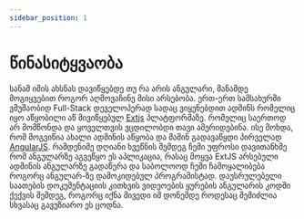 ```yaml
---
sidebar_position: 1
---
```


# წინასიტყვაობა

სანამ იმის ახსნას დავიწყებდე თუ რა არის ანგულარი, მანამდე მოგიყვებით როგორ აღმოვაჩინე მისი არსებობა. ერთ-ერთ სამსახურში ვმუშაობიდ Full-Stack დეველოპერად სადაც ვიყენებდით ადმინს რომელიც იყო აწყობილი აწ მივიწყებულ  [Extjs](https://www.sencha.com/products/extjs/) პლატფორმაზე. რომელიც საერთოდ არ მომწონდა და ყოველთვის ვცდილობდი თავი ამერიდებინა. ისე მოხდა, რომ მოგვიწია ახალი ადმინის აწყობა და მაშინ გადავაწყდი პირველად [AngularJS](https://angularjs.org/). რამდენიმე დღიანი ხვეწნის შემდეგ ჩემი უფროსი დავითანხმე რომ ანგულარზე აგვეწყო ეს აპლიკაცია, რასაც მოყვა ExtJS არსებული ადმინის ანგულარზე გადაწერა და საბოლოოდ ჩემი ჩამოყალიბება როგორც ანგულარ-ზე დამოკიდებულ პროგრამისტად. დაუსრულებელი საათების დოკუმენტაციის კითხვის ვიდეოების ყურების ანგულარის კოდში 
ქექვის შემდეგ, როგორც იქნა მივედი იმ დონემდე როდესაც შემიძლია სხვასაც გავუზიარო ეს ცოდნა. 
